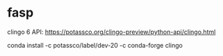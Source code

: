 # fasp

clingo 6 API: https://potassco.org/clingo-preview/python-api/clingo.html

conda install -c potassco/label/dev-20 -c conda-forge clingo